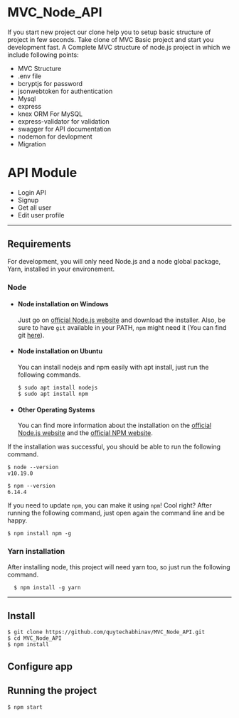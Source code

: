 # MVC_Node_API

If you start new project our clone help you to setup basic structure of project in few seconds. Take clone of MVC Basic project and start you development fast.
A Complete MVC structure of node.js project in which we include following points:

* MVC Structure
* .env file
* bcryptjs for password
* jsonwebtoken for authentication
* Mysql
* express
* knex ORM For MySQL
* express-validator for validation
* swagger for API documentation 
* nodemon for devlopment
* Migration

# API Module
* Login API
* Signup
* Get all user
* Edit user profile


---
## Requirements

For development, you will only need Node.js and a node global package, Yarn, installed in your environement.

### Node
- #### Node installation on Windows

  Just go on [official Node.js website](https://nodejs.org/) and download the installer.
Also, be sure to have `git` available in your PATH, `npm` might need it (You can find git [here](https://git-scm.com/)).

- #### Node installation on Ubuntu

  You can install nodejs and npm easily with apt install, just run the following commands.

      $ sudo apt install nodejs
      $ sudo apt install npm

- #### Other Operating Systems
  You can find more information about the installation on the [official Node.js website](https://nodejs.org/) and the [official NPM website](https://npmjs.org/).

If the installation was successful, you should be able to run the following command.

    $ node --version
    v10.19.0

    $ npm --version
    6.14.4

If you need to update `npm`, you can make it using `npm`! Cool right? After running the following command, just open again the command line and be happy.

    $ npm install npm -g

###
### Yarn installation
  After installing node, this project will need yarn too, so just run the following command.

      $ npm install -g yarn

---

## Install

    $ git clone https://github.com/quytechabhinav/MVC_Node_API.git
    $ cd MVC_Node_API
    $ npm install

## Configure app


## Running the project

    $ npm start

